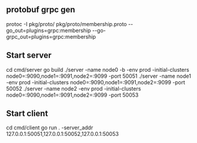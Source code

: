 
## protobuf grpc gen
protoc -I pkg/proto/ pkg/proto/membership.proto --go_out=plugins=grpc:membership --go-grpc_out=plugins=grpc:membership

## Start server

cd cmd/server
go build
./server -name node0 -b -env prod -initial-clusters node0=:9090,node1=:9091,node2=:9099 -port 50051
./server -name node1 -env prod -initial-clusters node0=:9090,node1=:9091,node2=:9099 -port 50052
./server -name node2 -env prod -initial-clusters node0=:9090,node1=:9091,node2=:9099 -port 50053

## Start client

cd cmd/client
go run . -server_addr 127.0.0.1:50051,127.0.0.1:50052,127.0.0.1:50053

